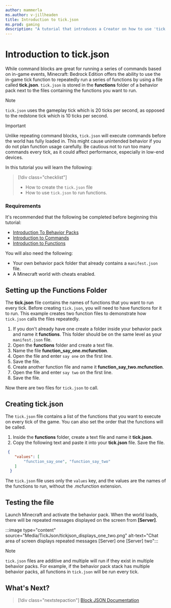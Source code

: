 ```yaml
---
author: mammerla
ms.author: v-jillheaden
title: Introduction to tick.json
ms.prod: gaming
description: "A tutorial that introduces a Creator on how to use 'tick.json' to repeatedly execute functions"
---
```


# Introduction to tick.json

While command blocks are great for running a series of commands based on in-game events, Minecraft: Bedrock Edition offers the ability to use the in-game tick function to repeatedly run a series of functions by using a file called **tick.json**. `tick.json` is stored in the **functions** folder of a behavior pack next to the files containing the functions you want to run.

>[!Note]
>`tick.json` uses the gameplay tick which is 20 ticks per second, as opposed to the redstone tick which is 10 ticks per second.

>[!Important]
>  Unlike repeating command blocks, `tick.json` will execute commands before the world has fully loaded in. This might cause unintended behavior if you do not plan function usage carefully.
>  Be cautious not to run too many commands every tick, as it could affect performance, especially in low-end devices.

In this tutorial you will learn the following:

> [!div class="checklist"]
>
> - How to create the `tick.json` file
> - How to use `tick.json` to run functions.

### Requirements

It's recommended that the following be completed before beginning this tutorial:

- [Introduction To Behavior Packs](BehaviorPack.md)
- [Introduction to Commands](CommandsIntroduction.md)
- [Introduction to Functions](FunctionsIntroduction.md)

You will also need the following:

- Your own behavior pack folder that already contains a `manifest.json` file.
- A Minecraft world with cheats enabled.

## Setting up the Functions Folder

The **tick.json** file contains the names of functions that you want to run every tick. Before creating `tick.json`, you will need to have functions for it to run. This example creates two function files to demonstrate how `tick.json` calls the files repeatedly.

1. If you don't already have one create a folder inside your behavior pack and name it **functions**. This folder should be on the same level as your `manifest.json` file.
1. Open the **functions** folder and create a text file.
1. Name the file **function_say_one.mcfunction**.
1. Open the file and enter `say one` on the first line.
1. Save the file.
1. Create another function file and name it **function_say_two.mcfunction**.
1. Open the file and enter `say two` on the first line.
1. Save the file.

Now there are two files for `tick.json` to call.

## Creating tick.json

The `tick.json` file contains a list of the functions that you want to execute on every tick of the game. You can also set the order that the functions will be called.

1. Inside the **functions** folder, create a text file and name it **tick.json**.
1. Copy the following text and paste it into your **tick.json** file. Save the file.

```json
 {
    "values": [
        "function_say_one", "function_say_two"
    ]
  }
```

The `tick.json` file uses only the `values` key, and the values are the names of the functions to run, without the .mcfunction extension.

## Testing the file

Launch Minecraft and activate the behavior pack.
When the world loads, there will be repeated messages displayed on the screen from **[Server]**.

:::image type="content" source="Media/TickJson/tickjson_displays_one_two.png" alt-text="Chat area of screen displays repeated messages [Server] one [Server] two":::

>[!Note]
> `tick.json` files are additive and multiple will run if they exist in multiple behavior packs. For example, if the behavior pack stack has multiple behavior packs, all functions in `tick.json` will be run every tick.

## What's Next?

> [!div class="nextstepaction"]
> [Block JSON Documentation](../Reference/Content/BlockReference/index.yml)
